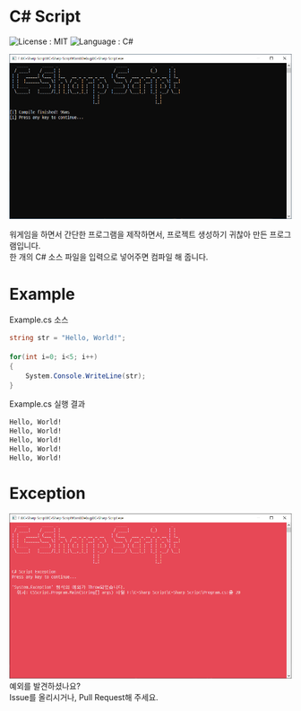 # C# Script
![License : MIT](https://img.shields.io/badge/License-MIT-brightgreen.svg)
![Language : C#](https://img.shields.io/badge/Language-C%23-blue.svg)

![Example Screenshot](https://github.com/YottaByte090/CS-Script/raw/master/Images/Example.png)

워게임을 하면서 간단한 프로그램을 제작하면서, 프로젝트 생성하기 귀찮아 만든 프로그램입니다.  
한 개의 C# 소스 파일을 입력으로 넣어주면 컴파일 해 줍니다.

# Example

Example.cs 소스
```cs
string str = "Hello, World!";

for(int i=0; i<5; i++)
{
    System.Console.WriteLine(str);
}
```

Example.cs 실행 결과
```
Hello, World!
Hello, World!
Hello, World!
Hello, World!
Hello, World!
```

# Exception
![Exception Screenshot](https://github.com/YottaByte090/CS-Script/raw/master/Images/Exception.png)
예외를 발견하셨나요?  
Issue를 올리시거나, Pull Request해 주세요.
